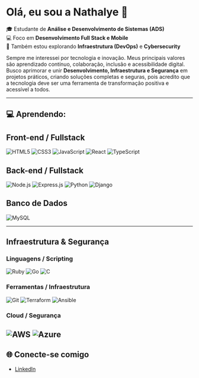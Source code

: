 # Olá, eu sou a Nathalye 🌟

🎓 Estudante de **Análise e Desenvolvimento de Sistemas (ADS)**  
💻 Foco em **Desenvolvimento Full Stack e Mobile**  
🔹 Também estou explorando **Infraestrutura (DevOps)** e **Cybersecurity**

Sempre me interessei por tecnologia e inovação. Meus principais valores são aprendizado contínuo, colaboração, inclusão e acessibilidade digital. Busco aprimorar e unir **Desenvolvimento, Infraestrutura e Segurança** em projetos práticos, criando soluções completas e seguras, pois acredito que a tecnologia deve ser uma ferramenta de transformação positiva e acessível a todos.


---

## 💻 Aprendendo:
## Front-end / Fullstack
![HTML5](https://img.shields.io/badge/HTML5-E34F26?style=for-the-badge&logo=html5&logoColor=white)
![CSS3](https://img.shields.io/badge/CSS3-1572B6?style=for-the-badge&logo=css3&logoColor=white)
![JavaScript](https://img.shields.io/badge/JavaScript-F7DF1E?style=for-the-badge&logo=javascript&logoColor=black)
![React](https://img.shields.io/badge/React-61DAFB?style=for-the-badge&logo=react&logoColor=black)
![TypeScript](https://img.shields.io/badge/TypeScript-3178C6?style=for-the-badge&logo=typescript&logoColor=white)

## Back-end / Fullstack
![Node.js](https://img.shields.io/badge/Node.js-339933?style=for-the-badge&logo=node.js&logoColor=white)
![Express.js](https://img.shields.io/badge/Express.js-000000?style=for-the-badge&logo=express&logoColor=white)
![Python](https://img.shields.io/badge/Python-3776AB?style=for-the-badge&logo=python&logoColor=white)
![Django](https://img.shields.io/badge/Django-092E20?style=for-the-badge&logo=django&logoColor=white)

## Banco de Dados
![MySQL](https://img.shields.io/badge/MySQL-4479A1?style=for-the-badge&logo=mysql&logoColor=white)

---

## Infraestrutura & Segurança

### Linguagens / Scripting
![Ruby](https://img.shields.io/badge/Ruby-CC342D?style=for-the-badge&logo=ruby&logoColor=white)
![Go](https://img.shields.io/badge/Go-00ADD8?style=for-the-badge&logo=go&logoColor=white)
![C](https://img.shields.io/badge/C-A8B9CC?style=for-the-badge&logo=c&logoColor=white)


### Ferramentas / Infraestrutura
![Git](https://img.shields.io/badge/Git-F05032?style=for-the-badge&logo=git&logoColor=white)
![Terraform](https://img.shields.io/badge/Terraform-623CE4?style=for-the-badge&logo=terraform&logoColor=white)
![Ansible](https://img.shields.io/badge/Ansible-EE0000?style=for-the-badge&logo=ansible&logoColor=white)


### Cloud / Segurança
![AWS](https://img.shields.io/badge/AWS-232F3E?style=for-the-badge&logo=amazon-aws&logoColor=white)
![Azure](https://img.shields.io/badge/Azure-0078D4?style=for-the-badge&logo=microsoft-azure&logoColor=white)
---


## 🌐 Conecte-se comigo
- [LinkedIn](https://www.linkedin.com/in/nathalye-belinschi-980a8a19b/)



